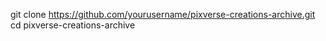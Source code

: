 git clone https://github.com/yourusername/pixverse-creations-archive.git
cd pixverse-creations-archive
